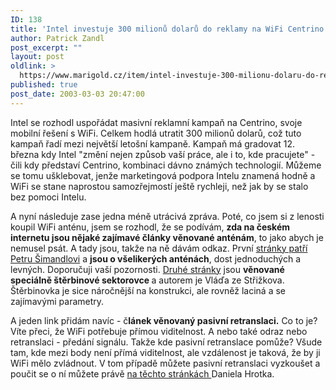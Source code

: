 ```yaml
---
ID: 138
title: 'Intel investuje 300 milionů dolarů do reklamy na WiFi Centrino. A&nbsp;my se naučíme šetřit při&nbsp;stavbě antény. A&nbsp;taky o&nbsp;pasivní retranslaci'
author: Patrick Zandl
post_excerpt: ""
layout: post
oldlink: >
  https://www.marigold.cz/item/intel-investuje-300-milionu-dolaru-do-reklamy-na-wifi-centrino-a-my-se-naucime-setrit-pri-stavbe-anteny-a-taky-o-pasivni-retranslaci
published: true
post_date: 2003-03-03 20:47:00
---
```

<p>
Intel se rozhodl uspořádat masivní reklamní kampaň na Centrino, svoje mobilní řešení s WiFi. Celkem hodlá utratit 300 milionů dolarů, což tuto kampaň řadí mezi největší letošní kampaně. Kampaň má gradovat 12. března kdy Intel "změní nejen způsob vaší práce, ale i to, kde pracujete" - čili kdy představí Centrino, kombinaci dávno známých technologií. Můžeme se tomu ušklebovat, jenže marketingová podpora Intelu znamená hodně a WiFi se stane naprostou samozřejmostí ještě rychleji, než jak by se stalo bez pomoci Intelu. </p>

<p>
A nyní následuje zase jedna méně utrácivá zpráva. Poté, co jsem si z lenosti koupil WiFi anténu, jsem se rozhodl, že se podívám, <STRONG>zda na českém internetu jsou nějaké zajímavé články věnované anténám</STRONG>, to jako abych je nemusel psát. A tady jsou, takže na ně dávám odkaz. První <A href="http://www.simandl.cz/stranky/czfreenet/anteny/anteny.htm" target=_blank>stránky patří Petru Šimandlovi</A> a <STRONG>jsou o všelikerých anténách</STRONG>, dost jednoduchých a levných. Doporučuji vaší pozornosti. <A href="http://strizkov.wz.cz/sterbinovka/" target=_blank>Druhé stránky</A> jsou <STRONG>věnované speciálně štěrbinové sektorovce </STRONG>a autorem je Vláďa ze Střižkova. Štěrbinovka je sice náročnější na konstrukci, ale rovněž laciná a se zajímavými parametry. </p>

<p>
A jeden link přidám navíc - č<STRONG>lánek věnovaný pasivní retranslaci.</STRONG> Co to je? Víte přeci, že WiFi potřebuje přímou viditelnost. A nebo také odraz nebo retranslaci - předání signálu. Takže kde pasivní retranslace pomůže? Všude tam, kde mezi body není přímá viditelnost, ale vzdálenost je taková, že by ji WiFi mělo zvládnout. V tom případě můžete pasivní retranslaci vyzkoušet a poučit se o ní můžete právě <A href="http://www.starhill.org/pasiv/pasiv.htm" target=_blank>na těchto stránkách </A>Daniela Hrotka.</p>
